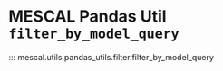 # MESCAL Pandas Util `filter_by_model_query`

::: mescal.utils.pandas_utils.filter.filter_by_model_query